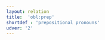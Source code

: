 ```yaml
---
layout: relation
title:  'obl:prep'
shortdef : 'prepositional pronouns'
udver: '2'
---
```

<!-- Interlanguage links updated Út zář 29 18:41:33 CEST 2020 -->
